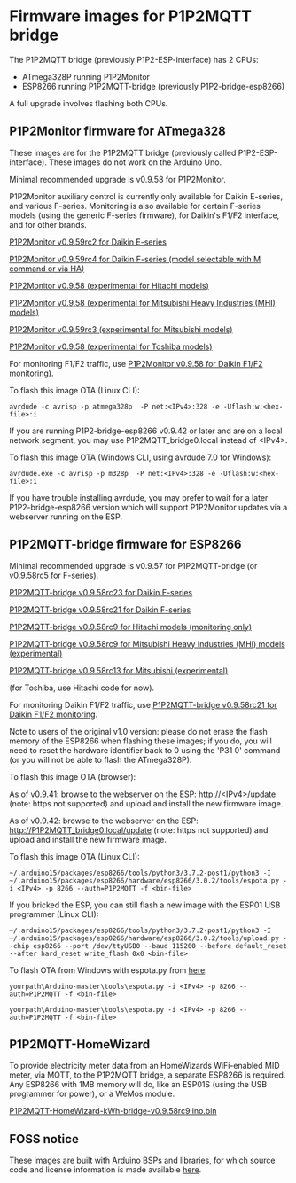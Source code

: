 # Firmware images for P1P2MQTT bridge

The P1P2MQTT bridge (previously P1P2-ESP-interface) has 2 CPUs:
 - ATmega328P running P1P2Monitor
 - ESP8266 running P1P2MQTT-bridge (previously P1P2-bridge-esp8266)

A full upgrade involves flashing both CPUs.

## P1P2Monitor firmware for ATmega328

These images are for the P1P2MQTT bridge (previously called P1P2-ESP-interface). These images do not work on the Arduino Uno.

Minimal recommended upgrade is v0.9.58 for P1P2Monitor.

P1P2Monitor auxiliary control is currently only available for Daikin E-series, and various F-series. Monitoring is also available for certain F-series models (using the generic F-series firmware), for Daikin's F1/F2 interface, and for other brands.

[P1P2Monitor v0.9.59rc2 for Daikin E-series](P1P2Monitor-v0.9.59rc2-Daikin-E.ino.hex)

[P1P2Monitor v0.9.59rc4 for Daikin F-series (model selectable with M command or via HA)](P1P2Monitor-v0.9.59rc4-Daikin-F.ino.hex)

[P1P2Monitor v0.9.58 (experimental for Hitachi models)](P1P2Monitor-v0.9.58-Hitachi.ino.hex)

[P1P2Monitor v0.9.58 (experimental for Mitsubishi Heavy Industries (MHI) models)](P1P2Monitor-v0.9.58-MHI.ino.hex)

[P1P2Monitor v0.9.59rc3 (experimental for Mitsubishi models)](P1P2Monitor-v0.9.59rc3-Mitsubishi.ino.hex)

[P1P2Monitor v0.9.58 (experimental for Toshiba models)](P1P2Monitor-v0.9.58-Toshiba.ino.hex)

For monitoring F1/F2 traffic, use [P1P2Monitor v0.9.58 for Daikin F1/F2 monitoring)](P1P2Monitor-v0.9.58-Daikin-F1F2.ino.hex).

To flash this image OTA (Linux CLI):

```
avrdude -c avrisp -p atmega328p  -P net:<IPv4>:328 -e -Uflash:w:<hex-file>:i
```

If you are running P1P2-bridge-esp8266 v0.9.42 or later and are on a local network segment, you may use P1P2MQTT\_bridge0.local instead of &lt;IPv4>.

To flash this image OTA (Windows CLI, using avrdude 7.0 for Windows):

```
avrdude.exe -c avrisp -p m328p  -P net:<IPv4>:328 -e -Uflash:w:<hex-file>:i
```

If you have trouble installing avrdude, you may prefer to wait for a later P1P2-bridge-esp8266 version which will support P1P2Monitor updates via a webserver running on the ESP.


## P1P2MQTT-bridge firmware for ESP8266

Minimal recommended upgrade is v0.9.57 for P1P2MQTT-bridge (or v0.9.58rc5 for F-series).

[P1P2MQTT-bridge v0.9.58rc23 for Daikin E-series](P1P2MQTT-bridge-v0.9.58rc23-Daikin-E.ino.bin)

[P1P2MQTT-bridge v0.9.58rc21 for Daikin F-series](P1P2MQTT-bridge-v0.9.58rc21-Daikin-F.ino.bin)

[P1P2MQTT-bridge v0.9.58rc9 for Hitachi models (monitoring only)](P1P2MQTT-bridge-v0.9.58rc9-Hitachi.ino.bin)

[P1P2MQTT-bridge v0.9.58rc9 for Mitsubishi Heavy Industries (MHI) models (experimental)](P1P2MQTT-bridge-v0.9.58rc9-MHI.ino.bin)

[P1P2MQTT-bridge v0.9.58rc13 for Mitsubishi (experimental)](P1P2MQTT-bridge-v0.9.58rc13-Mitsubishi.ino.bin)

(for Toshiba, use Hitachi code for now).

For monitoring Daikin F1/F2 traffic, use [P1P2MQTT-bridge v0.9.58rc21 for Daikin F1/F2 monitoring](P1P2MQTT-bridge-v0.9.58rc21-Daikin-F1F2.ino.bin).

Note to users of the original v1.0 version: please do not erase the flash memory of the ESP8266 when flashing these images; if you do, you will need to reset the hardware identifier back to 0 using the 'P31 0' command (or you will not be able to flash the ATmega328P).

To flash this image OTA (browser):

As of v0.9.41: browse to the webserver on the ESP: http://&lt;IPv4>/update (note: https not supported) and upload and install the new firmware image.

As of v0.9.42: browse to the webserver on the ESP: http://P1P2MQTT_bridge0.local/update (note: https not supported) and upload and install the new firmware image.

To flash this image OTA (Linux CLI):

```
~/.arduino15/packages/esp8266/tools/python3/3.7.2-post1/python3 -I ~/.arduino15/packages/esp8266/hardware/esp8266/3.0.2/tools/espota.py -i <IPv4> -p 8266 --auth=P1P2MQTT -f <bin-file>
```

If you bricked the ESP, you can still flash a new image with the ESP01 USB programmer (Linux CLI):

```
~/.arduino15/packages/esp8266/tools/python3/3.7.2-post1/python3 -I ~/.arduino15/packages/esp8266/hardware/esp8266/3.0.2/tools/upload.py --chip esp8266 --port /dev/ttyUSB0 --baud 115200 --before default_reset --after hard_reset write_flash 0x0 <bin-file>
```

To flash OTA from Windows with espota.py from [here](https://github.com/esp8266/Arduino.git):

```
yourpath\Arduino-master\tools\espota.py -i <IPv4> -p 8266 --auth=P1P2MQTT -f <bin-file>
```

```
yourpath\Arduino-master\tools\espota.py -i <IPv4> -p 8266 --auth=P1P2MQTT -f <bin-file>
```

## P1P2MQTT-HomeWizard

To provide electricity meter data from an HomeWizards WiFi-enabled MID meter, via MQTT, to the P1P2MQTT bridge, a separate ESP8266 is required. Any ESP8266 with 1MB memory will do, like an ESP01S (using the USB programmer for power), or a WeMos module.

[P1P2MQTT-HomeWizard-kWh-bridge-v0.9.58rc9.ino.bin](P1P2MQTT-HomeWizard-kWh-bridge-v0.9.58rc9.ino.bin)

## FOSS notice

These images are built with Arduino BSPs and libraries, for which source code and license information is made available [here](../OSS-dependencies/README.md).
